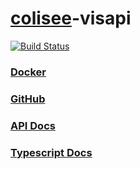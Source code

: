 # [colisee](http://github.com/siggame/colisee)-visapi

[![Build Status](https://travis-ci.org/siggame/colisee-visapi.svg?branch=master)](https://travis-ci.org/siggame/colisee-visapi)

### [Docker](https://hub.docker.com/r/siggame/colisee-visapi/) 
### [GitHub](https://github.com/siggame/colisee-visapi) 
### [API Docs](http://siggame.io/colisee-visapi/api)
### [Typescript Docs](http://siggame.io/colisee-visapi/ts)

